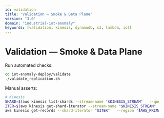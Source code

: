 ```yaml
---
id: validation
title: "Validation — Smoke & Data Plane"
version: "3.0"
domain: "industrial-iot-anomaly"
keywords: [validation, kinesis, dynamodb, s3, lambda, iot]
---
```


# Validation — Smoke & Data Plane

Run automated checks:
```bash
cd iot-anomaly-deploy/validate
./validate_replication.sh
```

Manual asserts:
```bash
# Kinesis
SHARD=$(aws kinesis list-shards --stream-name "$KINESIS_STREAM"   --query 'Shards[0].ShardId' --output text   --region "$AWS_PRIMARY_REGION" --profile "$AWS_PROFILE")
ITER=$(aws kinesis get-shard-iterator --stream-name "$KINESIS_STREAM"   --shard-id "$SHARD" --shard-iterator-type LATEST   --query 'ShardIterator' --output text   --region "$AWS_PRIMARY_REGION" --profile "$AWS_PROFILE")
aws kinesis get-records --shard-iterator "$ITER"   --region "$AWS_PRIMARY_REGION" --profile "$AWS_PROFILE"
```
